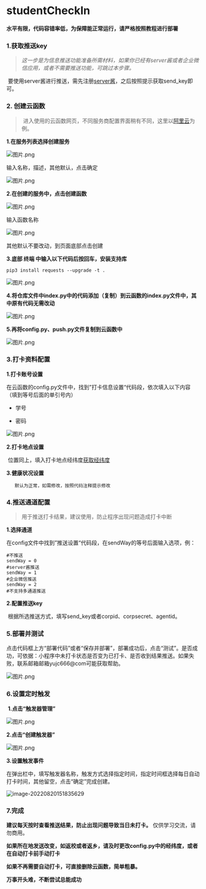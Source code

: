 # studentCheckIn

**水平有限，代码容错率低，为保障能正常运行，请严格按照教程进行部署**

### 1.获取推送key

> ​		*这一步是为信息推送功能准备所需材料，如果你已经有server酱或者企业微信应用，或者不需要推送功能，可跳过本步骤。*

​		要使用server酱进行推送，需先注册[server酱](https://sct.ftqq.com/)，之后按照提示获取send_key即可。

### 2. 创建云函数

> ​		进入使用的云函数网页，不同服务商配置界面稍有不同，这里以[阿里云](https://fcnext.console.aliyun.com/cn-hangzhou/services)为例。

**1.在服务列表选择创建服务**

![图片.png](https://s2.loli.net/2022/08/20/GPOrvC8WUjmw6Eu.png)

输入名称，描述，其他默认，点击确定

![图片.png](https://s2.loli.net/2022/08/20/uWF7X3C5nm1rTqt.png)

**2.在创建的服务中，点击创建函数**

![图片.png](https://s2.loli.net/2022/08/20/XBMfKksYwLVtFEa.png)

输入函数名称

![图片.png](https://s2.loli.net/2022/08/20/H2XiZu5QCfhylKY.png)

其他默认不要改动，到页面底部点击创建

**3.底部 终端 中输入以下代码后按回车，安装支持库**

```
pip3 install requests --upgrade -t .
```

![图片.png](https://s2.loli.net/2022/08/20/xv7yF8bJKwdoHes.png)

**4.将仓库文件中index.py中的代码添加（复制）到云函数的index.py文件中，其中原有代码无需改动**

![图片.png](https://s2.loli.net/2022/08/20/hrR12PcDxg84LAv.png)

**5.再将config.py、push.py文件复制到云函数中**

![图片.png](https://s2.loli.net/2022/08/20/dcxQvLRuVH4A1sz.png)

### 3.打卡资料配置

**1.打卡账号设置**

​		在云函数的config.py文件中，找到”打卡信息设置“代码段，依次填入以下内容（填到等号后面的单引号内）

- 学号

- 密码

![图片.png](https://s2.loli.net/2022/08/20/dcxQvLRuVH4A1sz.png)

**2.打卡地点设置**

​		位置同上，填入打卡地点经纬度[获取经纬度](https://lbs.qq.com/getPoint/#J)

**3.健康状况设置**

 	   默认为正常，如需修改，按照代码注释提示修改

### 4.推送通道配置

> 用于推送打卡结果，建议使用，防止程序出现问题造成打卡中断

**1.选择通道**

​		在config文件中找到”推送设置“代码段，在sendWay的等号后面输入选项，例：

```
#不推送
sendWay = 0
#server酱推送
sendWay = 1
#企业微信推送
sendWay = 2
#不支持多通道推送
```

**2.配置推送key**

​		根据所选推送方式，填写send_key或者corpid、corpsecret、agentid。

### 5.部署并测试

​		点击代码框上方“部署代码”或者“保存并部署”，部署成功后，点击“测试”。是否成功，可依据：小程序中未打卡状态是否变为已打卡、是否收到结果推送。如果失败，联系邮箱邮箱yujc666@com可能获取帮助。

![图片.png](https://s2.loli.net/2022/08/20/fn31wGeSlxF2DUR.png)

### 6.设置定时触发

​		**1.点击“触发器管理”**

![图片.png](https://s2.loli.net/2022/08/20/MfHgrm3PyZB1uLc.png)

**2.点击“创建触发器”**

![图片.png](https://s2.loli.net/2022/08/20/MfHgrm3PyZB1uLc.png)

**3.设置触发事件**

在弹出栏中，填写触发器名称，触发方式选择指定时间，指定时间框选择每日自动打卡时间，其他留空，点击“确定”完成创建。

![image-20220820151835629](C:\Users\Lenovo\AppData\Roaming\Typora\typora-user-images\image-20220820151835629.png)

### 7.完成

**建议每天按时查看推送结果，防止出现问题导致当日未打卡。** 仅供学习交流，请勿商用。

**如果所在地发送改变，如返校或者返乡，请及时更改config.py中的经纬度，或者在自动打卡前手动打卡** 

**如果不再需要自动打卡，可直接删除云函数，简单粗暴。**

**万事开头难，不断尝试总能成功**

